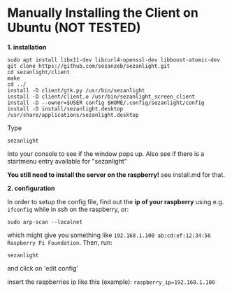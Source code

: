 # Manually Installing the Client on Ubuntu (NOT TESTED)

**1. installation**

```
sudo apt install libx11-dev libcurl4-openssl-dev libboost-atomic-dev
git clone https://github.com/sezanzeb/sezanlight.git
cd sezanlight/client
make
cd ../
install -D client/gtk.py /usr/bin/sezanlight
install -D client/client.o /usr/bin/sezanlight_screen_client
install -D --owner=$USER config $HOME/.config/sezanlight/config
install -D install/sezanlight.desktop /usr/share/applications/sezanlight.desktop
```

Type

```
sezanlight
```

Into your console to see if the window pops up. Also see if there is a startmenu entry available for "sezanlight"

**You still need to install the server on the raspberry!** see install.md for that.

**2. configuration**

In order to setup the config file, find out the **ip of your raspberry** using e.g. `ifconfig` while in ssh on the raspberry, or:

```
sudo arp-scan --localnet
```

which might give you something like `192.168.1.100 ab:cd:ef:12:34:56 Raspberry Pi Foundation`. Then, run:

```
sezanlight
```

and click on 'edit config'

insert the raspberries ip like this (example): `raspberry_ip=192.168.1.100`